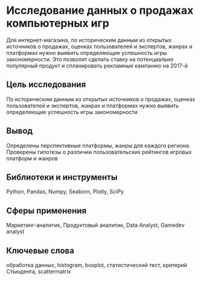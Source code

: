 # Исследование данных о продажах компьютерных игр
Для интернет-магазина, по историческим данным из открытых источников о продажах, оценках пользователей и экспертов, жанрах и платформах нужно выявить определяющие успешность игры закономерности. Это позволит сделать ставку на потенциально популярный продукт и спланировать рекламные кампанию на 2017-й

## Цель исследования
По историческим данным из открытых источников о продажах, оценках пользователей и экспертов, жанрах и платформах нужно выявить определяющие успешность игры закономерности

## Вывод
Определены перспективные платформы, жанры для каждого региона. Проверены гипотезы о различии пользовательских рейтингов игровых платформ и жанров

## Библиотеки и инструменты
Python, Pandas, Numpy, Seaborn, Plotly, SciPy 

## Сферы применения
Маркетинг-аналитик, Продуктовый аналитик, Data Analyst,  Gamedev analyst

## Ключевые слова
обработка данных, histogram, boxplot, статистический тест, критерий Стьюдента, scattermatrix
